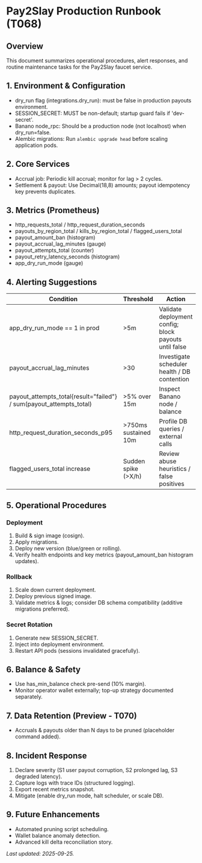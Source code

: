 # Pay2Slay Production Runbook (T068)

## Overview
This document summarizes operational procedures, alert responses, and routine maintenance tasks for the Pay2Slay faucet service.

## 1. Environment & Configuration
- dry_run flag (integrations.dry_run): must be false in production payouts environment.
- SESSION_SECRET: MUST be non-default; startup guard fails if 'dev-secret'.
- Banano node_rpc: Should be a production node (not localhost) when dry_run=false.
- Alembic migrations: Run `alembic upgrade head` before scaling application pods.

## 2. Core Services
- Accrual job: Periodic kill accrual; monitor for lag > 2 cycles.
- Settlement & payout: Use Decimal(18,8) amounts; payout idempotency key prevents duplicates.

## 3. Metrics (Prometheus)
- http_requests_total / http_request_duration_seconds
- payouts_by_region_total / kills_by_region_total / flagged_users_total
- payout_amount_ban (histogram)
- payout_accrual_lag_minutes (gauge)
- payout_attempts_total (counter)
- payout_retry_latency_seconds (histogram)
- app_dry_run_mode (gauge)

## 4. Alerting Suggestions
| Condition | Threshold | Action |
|-----------|-----------|--------|
| app_dry_run_mode == 1 in prod | >5m | Validate deployment config; block payouts until false |
| payout_accrual_lag_minutes | >30 | Investigate scheduler health / DB contention |
| payout_attempts_total{result="failed"} / sum(payout_attempts_total) | >5% over 15m | Inspect Banano node / balance |
| http_request_duration_seconds_p95 | >750ms sustained 10m | Profile DB queries / external calls |
| flagged_users_total increase | Sudden spike (>X/h) | Review abuse heuristics / false positives |

## 5. Operational Procedures
### Deployment
1. Build & sign image (cosign).  
2. Apply migrations.  
3. Deploy new version (blue/green or rolling).  
4. Verify health endpoints and key metrics (payout_amount_ban histogram updates).

### Rollback
1. Scale down current deployment.  
2. Deploy previous signed image.  
3. Validate metrics & logs; consider DB schema compatibility (additive migrations preferred).

### Secret Rotation
1. Generate new SESSION_SECRET.  
2. Inject into deployment environment.  
3. Restart API pods (sessions invalidated gracefully).  

## 6. Balance & Safety
- Use has_min_balance check pre-send (10% margin).  
- Monitor operator wallet externally; top-up strategy documented separately.

## 7. Data Retention (Preview - T070)
- Accruals & payouts older than N days to be pruned (placeholder command added).

## 8. Incident Response
1. Declare severity (S1 user payout corruption, S2 prolonged lag, S3 degraded latency).  
2. Capture logs with trace IDs (structured logging).  
3. Export recent metrics snapshot.  
4. Mitigate (enable dry_run mode, halt scheduler, or scale DB).  

## 9. Future Enhancements
- Automated pruning script scheduling.  
- Wallet balance anomaly detection.  
- Advanced kill delta reconciliation story.

_Last updated: 2025-09-25._
